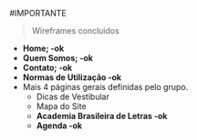 #IMPORTANTE
> Wireframes concluidos

  * **Home; -ok**
  * **Quem Somos; -ok**
  * **Contato; -ok**
  * **Normas de Utilização -ok**
  * Mais 4 páginas gerais definidas pelo grupo.
    * Dicas de Vestibular
    * Mapa do Site
    * **Academia Brasileira de Letras -ok**
    * **Agenda -ok**
